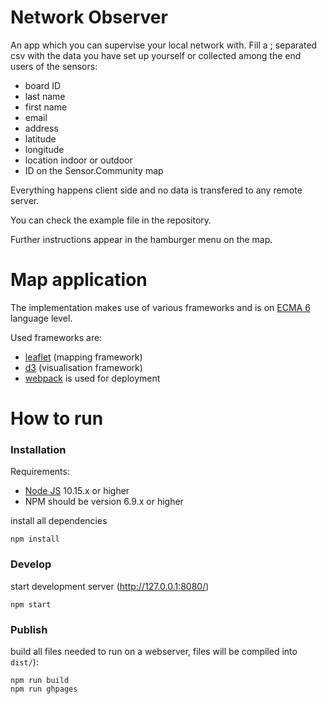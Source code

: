 # Network Observer
An app which you can supervise your local network with.
Fill a ; separated csv with the data you have set up yourself or collected among the end users of the sensors:
* board ID
* last name
* first name
* email
* address
* latitude
* longitude
* location indoor or outdoor
* ID on the Sensor.Community map

Everything happens client side and no data is transfered to any remote server.

You can check the example file in the repository.

Further instructions appear in the hamburger menu on the map.
 
# Map application
The implementation makes use of various frameworks and is on [ECMA 6](https://developer.mozilla.org/de/docs/Web/JavaScript) language level. 

Used frameworks are:
* [leaflet](http://leafletjs.com/) (mapping framework)
* [d3](https://d3js.org/) (visualisation framework)
* [webpack](https://webpack.github.io/) is used for deployment

# How to run
### Installation
Requirements:
* [Node JS](https://nodejs.org/) 10.15.x or higher
* NPM should be version 6.9.x or higher

install all dependencies

```
npm install
```

### Develop
start development server (http://127.0.0.1:8080/)

```
npm start
```

### Publish
build all files needed to run on a webserver, files will be compiled into `dist/`):

```
npm run build
npm run ghpages
```